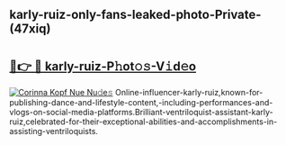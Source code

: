 ## karly-ruiz-only-fans​-leaked-photo​-Private-(47xiq)


# <h2><a href="https://mediaupload.pro?title=karly-ruiz&ref=git">🔗👉 🔴 karly-ruiz-P𝚑ot𝚘𝚜-V𝚒d𝚎o</a></h2>

[![Corinna Kopf Nue Nu𝚍e𝚜](https://i.imgur.com/0qMVB7G.gif)](https://mediaupload.pro?title=karly-ruiz&ref=git)
Online-influencer-karly-ruiz,known-for-publishing-dance-and-lifestyle-content,-including-performances-and-vlogs-on-social-media-platforms.Brilliant-ventriloquist-assistant-karly-ruiz,celebrated-for-their-exceptional-abilities-and-accomplishments-in-assisting-ventriloquists.  